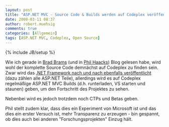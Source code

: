 ```yaml
---
layout: post
title: "ASP.NET MVC - Source Code & Builds werden auf Codeplex veröffentlicht"
date: 2008-03-11 08:37
author: robert.muehsig
comments: true
categories: [Allgemein]
tags: [ASP.NET MVC, Codeplex, Open Source]
---
```

{% include JB/setup %}
<p>Wie ich gerade in <a href="http://blogs.msdn.com/brada/archive/2008/03/10/asp-net-mvc-in-codeplex-and-extensible-unit-testing.aspx">Brad Brams</a> (und in <a href="http://haacked.com/archive/2008/03/10/thoughts-on-asp.net-mvc-preview-2-and-beyond.aspx">Phil Haacks</a>) Blog gelesen habe, wird wohl der komplette Source Code demnächst auf Codeplex zu finden sein. Zwar wird das <a href="http://weblogs.asp.net/scottgu/archive/2008/01/16/net-framework-library-source-code-now-available.aspx">.NET Framework nach und nach ebenfalls veröffentlicht</a> (dazu zählen alle ASP.NET Teile), allerdings wird es auf Codeplex regelmäßige ASP.NET MVC Builds (d.h. runterladen, VS starten und staunen) geben, um den Fortschritt des Projektes zu sehen.</p> <p>Nebenbei wird es jedoch trotzdem noch CTPs und Betas geben.</p> <p>Phil stellt zudem klar, dass dies ein Experiment von Microsoft ist und das dies ein erster Versuch ist, mehr Transparenz zu erzeugen - bin gespannt, ob dies auch bei anderen "Forschungsprojekten" Einzug hält.</p>
